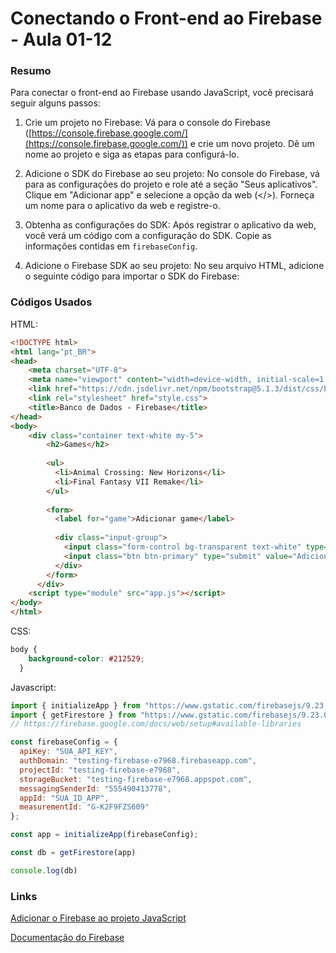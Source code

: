 <!--
Antes de publicar a issue, lembre-se de clicar na aba "Preview", para visualizar se a formatação está correta =)
-->

<!-- Escreva/insira as imagens após essa linha -->

# Conectando o Front-end ao Firebase - Aula 01-12

### Resumo

Para conectar o front-end ao Firebase usando JavaScript, você precisará seguir alguns passos:

1. Crie um projeto no Firebase: Vá para o console do Firebase ([https://console.firebase.google.com/](https://console.firebase.google.com/)) e crie um novo projeto. Dê um nome ao projeto e siga as etapas para configurá-lo.

2. Adicione o SDK do Firebase ao seu projeto: No console do Firebase, vá para as configurações do projeto e role até a seção "Seus aplicativos". Clique em "Adicionar app" e selecione a opção da web (</>). Forneça um nome para o aplicativo da web e registre-o.

3. Obtenha as configurações do SDK: Após registrar o aplicativo da web, você verá um código com a configuração do SDK. Copie as informações contidas em `firebaseConfig`.

4. Adicione o Firebase SDK ao seu projeto: No seu arquivo HTML, adicione o seguinte código para importar o SDK do Firebase: 

### Códigos Usados

HTML:

```html
<!DOCTYPE html>
<html lang="pt_BR">
<head>
    <meta charset="UTF-8">
    <meta name="viewport" content="width=device-width, initial-scale=1.0">
    <link href="https://cdn.jsdelivr.net/npm/bootstrap@5.1.3/dist/css/bootstrap.min.css" rel="stylesheet" integrity="sha384-1BmE4kWBq78iYhFldvKuhfTAU6auU8tT94WrHftjDbrCEXSU1oBoqyl2QvZ6jIW3" crossorigin="anonymous">
    <link rel="stylesheet" href="style.css">
    <title>Banco de Dados - Firebase</title>
</head>
<body>
    <div class="container text-white my-5">
        <h2>Games</h2>
    
        <ul>
          <li>Animal Crossing: New Horizons</li>
          <li>Final Fantasy VII Remake</li>
        </ul>
    
        <form>
          <label for="game">Adicionar game</label>
    
          <div class="input-group">
            <input class="form-control bg-transparent text-white" type="text" name="game" placeholder="Ex: Ghost of Tsushima" required autofocus>
            <input class="btn btn-primary" type="submit" value="Adicionar">
          </div>
        </form>
      </div>
    <script type="module" src="app.js"></script>
</body>
</html>
```

CSS:

```css
body {
    background-color: #212529;
  }
```

Javascript:

```javascript
import { initializeApp } from "https://www.gstatic.com/firebasejs/9.23.0/firebase-app.js";
import { getFirestore } from "https://www.gstatic.com/firebasejs/9.23.0/firebase-firestore.js";
// https://firebase.google.com/docs/web/setup#available-libraries

const firebaseConfig = {
  apiKey: "SUA_API_KEY",
  authDomain: "testing-firebase-e7968.firebaseapp.com",
  projectId: "testing-firebase-e7968",
  storageBucket: "testing-firebase-e7968.appspot.com",
  messagingSenderId: "555490413778",
  appId: "SUA_ID_APP",
  measurementId: "G-K2F9FZS609"
};

const app = initializeApp(firebaseConfig);

const db = getFirestore(app)

console.log(db)
```

### Links

[Adicionar o Firebase ao projeto JavaScript](https://firebase.google.com/docs/web/setup?authuser=0&hl=pt)

[Documentação do Firebase](https://firebase.google.com/docs)
